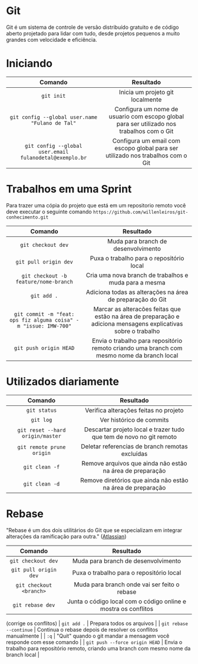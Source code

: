 # Git

Git é um sistema de controle de versão distribuído gratuito e de código aberto projetado para lidar com tudo, desde projetos pequenos a muito grandes com velocidade e eficiência.

# Iniciando

| Comando | Resultado |
| :--------: | :--------: |
| `git init`   |  Inicia um projeto git localmente  |
| `git config --global user.name "Fulano de Tal"`   |  Configura um nome de usuario com escopo global para ser utilizado nos trabalhos com o Git  |
| `git config --global user.email fulanodetal@exemplo.br`   |  Configura um email com escopo global para ser utilizado nos trabalhos com o Git  |

# Trabalhos em uma Sprint

Para trazer uma cópia do projeto que está em um repositorio remoto você deve executar o seguinte comando `https://github.com/willenleiros/git-conhecimento.git`

| Comando | Resultado |
| :--------: | :--------: |
| `git checkout dev`   |  Muda para branch de desenvolvimento  |
| `git pull origin dev`	|	Puxa o trabalho para o repositório local	|
| `git checkout -b feature/nome-branch`  | Cria uma nova branch de trabalhos e muda para a mesma  |
| `git add .`  | Adiciona todas as alterações na área de preparação do Git |
| `git commit -m "feat: ops fiz alguma coisa" -m "issue: IMW-700"`  | Marcar as alteracões feitas que estão na área de preparação e adiciona mensagens explicativas sobre o trabalho  |
| `git push origin HEAD`  | Envia o trabalho para repositório remoto criando uma branch com mesmo nome da branch local |

# Utilizados diariamente

| Comando | Resultado |
| :--------: | :--------: |
| `git status`  | Verifica alterações feitas no projeto   |
| `git log`  | Ver histórico de commits   |
| `git reset --hard origin/master`  | Descartar projeto local e trazer tudo que tem de novo no git remoto |
| `git remote prune origin`  | Deletar referencias de branch remotas excluídas    |
| `git clean -f`  | Remove arquivos que ainda não estão na área de preparação    |
| `git clean -d`  | Remove diretórios que ainda não estão na área de preparação  |

# Rebase

"Rebase é um dos dois utilitários do Git que se especializam em integrar alterações da ramificação para outra." ([Atlassian](https://www.atlassian.com/br/git/tutorials/rewriting-history/git-rebase))

| Comando | Resultado |
| :--------: | :--------: |
| `git checkout dev`	|	Muda para branch de desenvolvimento	|
| `git pull origin dev`	|	Puxa o trabalho para o repositório local	|
| `git checkout <branch>`	|	Muda para branch onde vai ser feito o rebase	|
| `git rebase dev`	|	Junta o código local com o código online e mostra os conflitos	|
(corrige os conflitos)
| `git add .`	|	Prepara todos os arquivos	|
| `git rebase --continue`	|	Continua o rebase depois de resolver os conflitos manualmente	|
| `:q`	|	"Quit" quando o git mandar a mensagem você responde com esse comando	|
| `git push --force origin HEAD`	|	Envia o trabalho para repositório remoto, criando uma branch com mesmo nome da branch local	|


